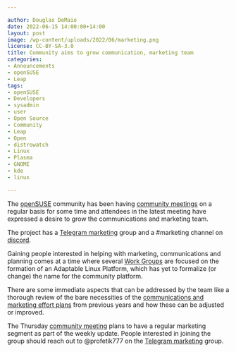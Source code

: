 ```yaml
---

author: Douglas DeMaio
date: 2022-06-15 14:00:00+14:00
layout: post
image: /wp-content/uploads/2022/06/marketing.png
license: CC-BY-SA-3.0
title: Community aims to grow communication, marketing team
categories:
- Announcements
- openSUSE
- Leap
tags:
- openSUSE
- Developers
- sysadmin
- user
- Open Source
- Community
- Leap
- Open
- distrowatch
- Linux
- Plasma
- GNOME
- kde
- linux

---
```

The [openSUSE](https://www.opensuse.org/) community has been having [community meetings](https://etherpad.opensuse.org/p/weeklymeeting) on a regular basis for some time and attendees in the latest meeting have expressed a desire to grow the communications and marketing team.

The project has a [Telegram marketing](https://t.me/openSUSE_Marketing) group and a #marketing channel on [discord](https://discord.com/invite/opensuse).

Gaining people interested in helping with marketing, communications and planning comes at a time where several [Work Groups](https://news.opensuse.org/2022/06/01/wg-for-alp-give-updates/) are focused on the formation of an Adaptable Linux Platform, which has yet to formalize (or change) the name for the community platform. 

There are some immediate aspects that can be addressed by the team like a thorough review of the bare necessities of the [communications and marketing effort plans](https://progress.opensuse.org/projects/opensuse-leap-15-4/issues/gantt) from previous years and how these can be adjusted or improved.

The Thursday [community meeting](https://etherpad.opensuse.org/p/weeklymeeting) plans to have a regular marketing segment as part of the weekly update. People interested in joining the group should reach out to @profetik777 on the [Telegram marketing](https://t.me/openSUSE_Marketing) group.

<meta name="openSUSE, Leap, Developers, sysadmin, user, Open Source, community, platform" content="HTML,CSS,XML,JavaScript">
